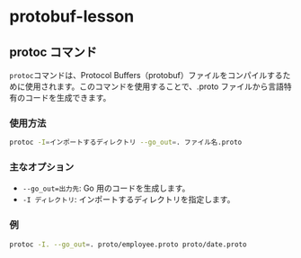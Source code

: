 # protobuf-lesson

## protoc コマンド

`protoc`コマンドは、Protocol Buffers（protobuf）ファイルをコンパイルするために使用されます。このコマンドを使用することで、.proto ファイルから言語特有のコードを生成できます。

### 使用方法

```bash
protoc -I=インポートするディレクトリ --go_out=. ファイル名.proto
```

### 主なオプション

- `--go_out=出力先`: Go 用のコードを生成します。
- `-I ディレクトリ`: インポートするディレクトリを指定します。

### 例

```bash
protoc -I. --go_out=. proto/employee.proto proto/date.proto
```

